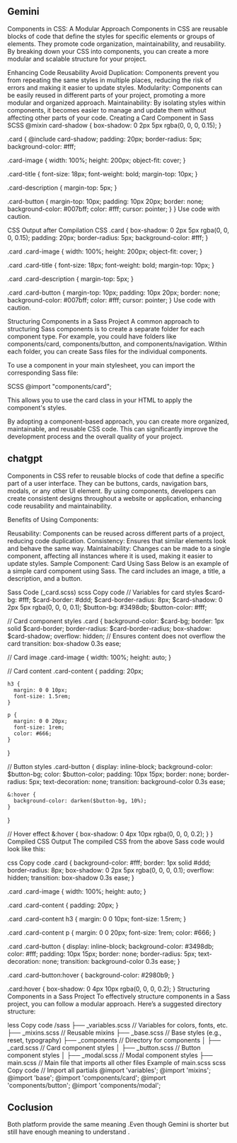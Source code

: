 ## Gemini

Components in CSS: A Modular Approach
Components in CSS are reusable blocks of code that define the styles for specific elements or groups of elements. They promote code organization, maintainability, and reusability. By breaking down your CSS into components, you can create a more modular and scalable structure for your project.

Enhancing Code Reusability
Avoid Duplication: Components prevent you from repeating the same styles in multiple places, reducing the risk of errors and making it easier to update styles.
Modularity: Components can be easily reused in different parts of your project, promoting a more modular and organized approach.
Maintainability: By isolating styles within components, it becomes easier to manage and update them without affecting other parts of your code.
Creating a Card Component in Sass
SCSS
@mixin card-shadow {
  box-shadow: 0 2px 5px rgba(0, 0, 0, 0.15);
}

.card {
  @include card-shadow;
  padding: 20px;
  border-radius: 5px;
  background-color: #fff;

  .card-image {
    width: 100%;
    height: 200px;
    object-fit: cover;
  }

  .card-title {
    font-size: 18px;
    font-weight: bold;
    margin-top: 10px;
  }

  .card-description {
    margin-top: 5px;
  }

  .card-button {
    margin-top: 10px;
    padding: 10px 20px;
    border: none;
    background-color: #007bff;
    color: #fff;
    cursor: pointer;
  }
}
Use code with caution.

CSS Output after Compilation
CSS
.card {
  box-shadow: 0 2px 5px rgba(0, 0, 0, 0.15);
  padding: 20px;
  border-radius: 5px;
  background-color: #fff;
}

.card .card-image {
  width: 100%;
  height: 200px;
  object-fit: cover;
}

.card .card-title {
  font-size: 18px;
  font-weight: bold;
  margin-top: 10px;
}

.card .card-description {
  margin-top: 5px;
}

.card .card-button {
  margin-top: 10px;
  padding: 10px 20px;
  border: none;
  background-color: #007bff;
  color: #fff;
  cursor: pointer;
}
Use code with caution.

Structuring Components in a Sass Project
A common approach to structuring Sass components is to create a separate folder for each component type. For example, you could have folders like components/card, components/button, and components/navigation. Within each folder, you can create Sass files for the individual components.

To use a component in your main stylesheet, you can import the corresponding Sass file:

SCSS
@import "components/card";


This allows you to use the card class in your HTML to apply the component's styles.

By adopting a component-based approach, you can create more organized, maintainable, and reusable CSS code. This can significantly improve the development process and the overall quality of your project.

## chatgpt

Components in CSS refer to reusable blocks of code that define a specific part of a user interface. They can be buttons, cards, navigation bars, modals, or any other UI element. By using components, developers can create consistent designs throughout a website or application, enhancing code reusability and maintainability.

Benefits of Using Components:

Reusability: Components can be reused across different parts of a project, reducing code duplication.
Consistency: Ensures that similar elements look and behave the same way.
Maintainability: Changes can be made to a single component, affecting all instances where it is used, making it easier to update styles.
Sample Component: Card Using Sass
Below is an example of a simple card component using Sass. The card includes an image, a title, a description, and a button.

Sass Code (_card.scss)
scss
Copy code
// Variables for card styles
$card-bg: #fff;
$card-border: #ddd;
$card-border-radius: 8px;
$card-shadow: 0 2px 5px rgba(0, 0, 0, 0.1);
$button-bg: #3498db;
$button-color: #fff;

// Card component styles
.card {
  background-color: $card-bg;
  border: 1px solid $card-border;
  border-radius: $card-border-radius;
  box-shadow: $card-shadow;
  overflow: hidden; // Ensures content does not overflow the card
  transition: box-shadow 0.3s ease;

  // Card image
  .card-image {
    width: 100%;
    height: auto;
  }

  // Card content
  .card-content {
    padding: 20px;

    h3 {
      margin: 0 0 10px;
      font-size: 1.5rem;
    }

    p {
      margin: 0 0 20px;
      font-size: 1rem;
      color: #666;
    }
  }

  // Button styles
  .card-button {
    display: inline-block;
    background-color: $button-bg;
    color: $button-color;
    padding: 10px 15px;
    border: none;
    border-radius: 5px;
    text-decoration: none;
    transition: background-color 0.3s ease;

    &:hover {
      background-color: darken($button-bg, 10%);
    }
  }

  // Hover effect
  &:hover {
    box-shadow: 0 4px 10px rgba(0, 0, 0, 0.2);
  }
}
Compiled CSS Output
The compiled CSS from the above Sass code would look like this:

css
Copy code
.card {
  background-color: #fff;
  border: 1px solid #ddd;
  border-radius: 8px;
  box-shadow: 0 2px 5px rgba(0, 0, 0, 0.1);
  overflow: hidden;
  transition: box-shadow 0.3s ease;
}

.card .card-image {
  width: 100%;
  height: auto;
}

.card .card-content {
  padding: 20px;
}

.card .card-content h3 {
  margin: 0 0 10px;
  font-size: 1.5rem;
}

.card .card-content p {
  margin: 0 0 20px;
  font-size: 1rem;
  color: #666;
}

.card .card-button {
  display: inline-block;
  background-color: #3498db;
  color: #fff;
  padding: 10px 15px;
  border: none;
  border-radius: 5px;
  text-decoration: none;
  transition: background-color 0.3s ease;
}

.card .card-button:hover {
  background-color: #2980b9;
}

.card:hover {
  box-shadow: 0 4px 10px rgba(0, 0, 0, 0.2);
}
Structuring Components in a Sass Project
To effectively structure components in a Sass project, you can follow a modular approach. Here’s a suggested directory structure:

less
Copy code
/sass
  ├── _variables.scss      // Variables for colors, fonts, etc.
  ├── _mixins.scss         // Reusable mixins
  ├── _base.scss           // Base styles (e.g., reset, typography)
  ├── _components           // Directory for components
  │   ├── _card.scss       // Card component styles
  │   ├── _button.scss     // Button component styles
  │   ├── _modal.scss      // Modal component styles
  ├── main.scss            // Main file that imports all other files
Example of main.scss
scss
Copy code
// Import all partials
@import 'variables';
@import 'mixins';
@import 'base';
@import 'components/card';
@import 'components/button';
@import 'components/modal';

## Coclusion

Both platform provide the same meaning .Even though Gemini is shorter but still have enough meaning to understand .